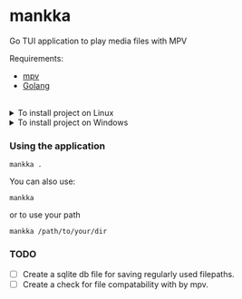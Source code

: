 # mankka
Go TUI application to play media files with MPV

Requirements: <br>
  - [mpv](https://mpv.io/) 
  - [Golang](https://go.dev/doc/install)

<br>
<details>
<summary> To install project on Linux </summary>

  <br>
  
  ```
  .install/install.sh
  ```
  This script tries to install mpv media player if user don't have it.
  
  then follow usage [instructions](https://github.com/MikkoVasankari/mankka?tab=readme-ov-file#using-the-application).
  
  <br>
  
  alternatively you can download the executable as zip from repo [mankka.zip](https://github.com/MikkoVasankari/mankka/raw/main/mankka.zip)
  
</details>

<details>
<summary> To install project on Windows </summary>

  <br>
  
  Download the executable as zip from repo [mankka.zip](https://github.com/MikkoVasankari/mankka/raw/main/mankka.zip)
  
</details>

### Using the application
```
mankka . 
``` 

You can also use:
```
mankka
```
or to use your path
```
mankka /path/to/your/dir
```

### TODO
- [ ] Create a sqlite db file for saving regularly used filepaths.
- [ ] Create a check for file compatability with by mpv.
